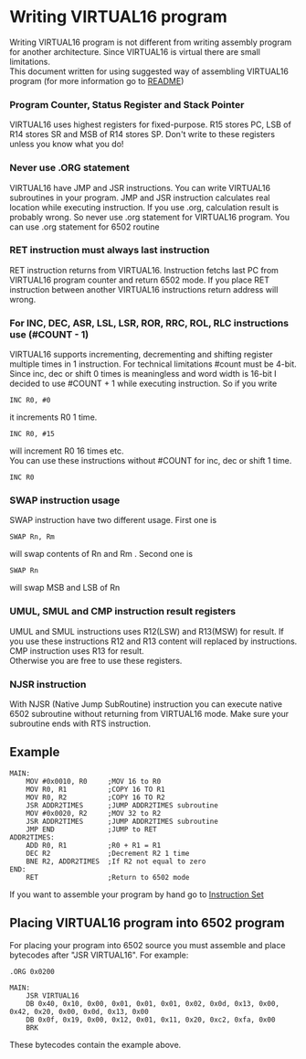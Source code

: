 # Writing VIRTUAL16 program
Writing VIRTUAL16 program is not different from writing assembly program for another architecture. Since VIRTUAL16 is virtual there are small limitations.  
This document written for using suggested way of assembling VIRTUAL16 program (for more information go to [README](../README.md))

### Program Counter, Status Register and Stack Pointer

VIRTUAL16 uses highest registers for fixed-purpose. R15 stores PC, LSB of R14 stores SR and MSB of R14 stores SP. Don't write to these registers unless you know what you do!  

### Never use .ORG statement
VIRTUAL16 have JMP and JSR instructions. You can write VIRTUAL16 subroutines in your program. JMP and JSR instruction calculates real location while executing instruction. If you use .org, calculation result is probably wrong. So never use .org statement for VIRTUAL16 program. You can use .org statement for 6502 routine  

### RET instruction must always last instruction
RET instruction returns from VIRTUAL16. Instruction fetchs last PC from VIRTUAL16 program counter and return 6502 mode. If you place RET instruction between another VIRTUAL16 instructions return address will wrong.

### For INC, DEC, ASR, LSL, LSR, ROR, RRC, ROL, RLC instructions use (#COUNT - 1)
VIRTUAL16 supports incrementing, decrementing and shifting register multiple times in 1 instruction. For technical limitations #count must be 4-bit. Since inc, dec or shift 0 times is meaningless and word width is 16-bit I decided to use #COUNT + 1 while executing instruction. So if you write

    INC R0, #0
it increments R0 1 time.

    INC R0, #15
will increment R0 16 times etc.  
You can use these instructions without #COUNT for inc, dec or shift 1 time.  

    INC R0

### SWAP instruction usage
SWAP instruction have two different usage. First one is  

    SWAP Rn, Rm
will swap contents of Rn and Rm . Second one is  

    SWAP Rn
will swap MSB and LSB of Rn  

### UMUL, SMUL and CMP instruction result registers

UMUL and SMUL instructions uses R12(LSW) and R13(MSW) for result. If you use these instructions R12 and R13 content will replaced by instructions.  
CMP instruction uses R13 for result.  
Otherwise you are free to use these registers.  

### NJSR instruction

With NJSR (Native Jump SubRoutine) instruction you can execute native 6502 subroutine without returning from VIRTUAL16 mode. Make sure your subroutine ends with RTS instruction.  

## Example

    MAIN:
	    MOV #0x0010, R0		;MOV 16 to R0
	    MOV R0, R1			;COPY 16 TO R1
	    MOV R0, R2			;COPY 16 TO R2
	    JSR ADDR2TIMES		;JUMP ADDR2TIMES subroutine
	    MOV #0x0020, R2		;MOV 32 to R2
	    JSR ADDR2TIMES		;JUMP ADDR2TIMES subroutine
	    JMP END				;JUMP to RET
	ADDR2TIMES:
	    ADD R0, R1			;R0 + R1 = R1
	    DEC R2				;Decrement R2 1 time
	    BNE R2, ADDR2TIMES	;If R2 not equal to zero
	END:
	    RET					;Return to 6502 mode

If you want to assemble your program by hand go to [Instruction Set](instructionset.md)

## Placing VIRTUAL16 program into 6502 program

For placing your program into 6502 source you must assemble and place bytecodes after "JSR VIRTUAL16". For example:  

	.ORG 0x0200
	
	MAIN:
		JSR VIRTUAL16
		DB 0x40, 0x10, 0x00, 0x01, 0x01, 0x01, 0x02, 0x0d, 0x13, 0x00, 0x42, 0x20, 0x00, 0x0d, 0x13, 0x00
		DB 0x0f, 0x19, 0x00, 0x12, 0x01, 0x11, 0x20, 0xc2, 0xfa, 0x00
		BRK

These bytecodes contain the example above.